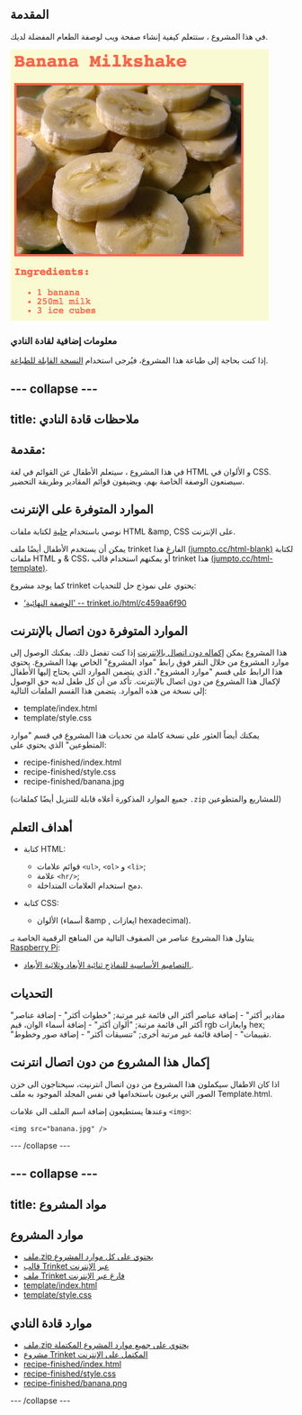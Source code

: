 ## المقدمة

في هذا المشروع ، ستتعلم كيفية إنشاء صفحة ويب لوصفة الطعام المفضلة لديك.

![لقطة شاشة](images/recipe-final.png)

### معلومات إضافية لقادة النادي

إذا كنت بحاجة إلى طباعة هذا المشروع، فيُرجى استخدام [النسخة القابلة للطباعة](https://projects.raspberrypi.org/ar-SA/projects/recipe/print).

--- collapse ---
---
title: ملاحظات قادة النادي
---

## مقدمة:

في هذا المشروع ، سيتعلم الأطفال عن القوائم في لغة HTML و الألوان في CSS. سيصنعون الوصفة الخاصة بهم، ويضيفون قوائم المقادير وطريقة التحضير.

## الموارد المتوفرة على الإنترنت

نوصي باستخدام [حلية](https://trinket.io/) لكتابة ملفات HTML &amp, CSS على الإنترنت.

يمكن أن يستخدم الأطفال أيضًا ملف trinket الفارغ هذا [(jumpto.cc/html-blank)](http://jumpto.cc/html-blank) لكتابة ملفات HTML و & CSS، أو يمكنهم استخدام قالب trinket هذا [(jumpto.cc/html-template)](http://jumpto.cc/html-template).

كما يوجد مشروع trinket يحتوي على نموذج حل للتحديات:

+ [‘الوصفة النهائية’ -- trinket.io/html/c459aa6f90](https://trinket.io/html/c459aa6f90)

## الموارد المتوفرة دون اتصال بالإنترنت

هذا المشروع يمكن [إكماله دون اتصال بالإنترنت](https://www.codeclubprojects.org/en-GB/resources/webdev-working-offline/) إذا كنت تفضل ذلك. يمكنك الوصول إلى موارد المشروع من خلال النقر فوق رابط "مواد المشروع" الخاص بهذا المشروع. يحتوي هذا الرابط على قسم "موارد المشروع"، الذي يتضمن الموارد التي يحتاج إليها الأطفال لإكمال هذا المشروع من دون اتصال بالإنترنت. تأكد من أن كل طفل لديه حق الوصول إلى نسخة من هذه الموارد. يتضمن هذا القسم الملفات التالية:

+ template/index.html
+ template/style.css

يمكنك أيضاً العثور على نسخة كاملة من تحديات هذا المشروع في قسم "موارد المتطوعين" الذي يحتوي على:

+ recipe-finished/index.html
+ recipe-finished/style.css
+ recipe-finished/banana.jpg

(جميع الموارد المذكورة أعلاه قابلة للتنزيل أيضًا كملفات `.zip` للمشاريع والمتطوعين)

## أهداف التعلم

+ كتابة HTML:
    
    + قوائم علامات `<ul>`, `<ol>` و `<li>`;
    + علامة `<hr/>`;
    + دمج استخدام العلامات المتداخلة.

+ كتابة CSS:
    
    + الألوان (أسماء &amp , ايعازات hexadecimal).

يتناول هذا المشروع عناصر من الصفوف التالية من المناهج الرقمية الخاصة بـ [Raspberry Pi](http://rpf.io/curriculum):

+ [التصاميم الأساسية للنماذج ثنائية الأبعاد وثلاثية الأبعاد.](https://www.raspberrypi.org/curriculum/design/creator).

## التحديات

"مقادير أكثر" - إضافة عناصر أكثر الى قائمة غير مرتبة; "خطوات أكثر" - إضافة عناصر أكثر الى قائمة مرتبة; "ألوان أكثر" - إضافة أسماء الوان، قيم rgb وايعازات hex; "تقييمات" - إضافة قائمة غير مرتبة أخرى; "تنسيقات أكثر" - إضافة صور وخطوط.

## إكمال هذا المشروع من دون اتصال انترنت

اذا كان الاطفال سيكملون هذا المشروع من دون اتصال انترنيت، سيحتاجون الى خزن الصور التي يرغبون باستخدامها في نفس المجلد الموجود به ملف Template.html.

وعندها يستطيعون إضافة اسم الملف الى علامات `<img>`:

    <img src="banana.jpg" />
    

--- /collapse ---

--- collapse ---
---
title: مواد المشروع
---

## موارد المشروع

+ [ملف.zip يحتوي على كل موارد المشروع](https://rpf.io/p/ar-SA/recipe-go)
+ [قالب Trinket عبر الإنترنت](http://jumpto.cc/trinket-template)
+ [ملف Trinket فارغ عبر الإنترنت](http://jumpto.cc/trinket-blank)
+ [template/index.html](resources/template-index.html)
+ [template/style.css](resources/template-style.css)

## موارد قادة النادي

+ [ملف.zip يحتوي على جميع موارد المشروع المكتملة](https://rpf.io/p/ar-SA/recipe-go)
+ [مشروع Trinket المكتمل على الإنترنت](https://trinket.io/html/c459aa6f90)
+ [recipe-finished/index.html](resources/recipe-finished-index.html)
+ [recipe-finished/style.css](resources/recipe-finished-style.css)
+ [recipe-finished/banana.png](resources/recipe-finished-banana.png)

--- /collapse ---